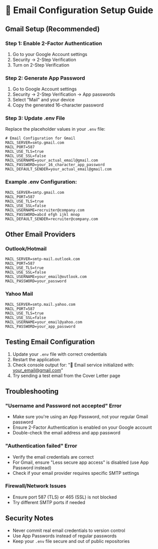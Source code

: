 # 📧 Email Configuration Setup Guide

## Gmail Setup (Recommended)

### Step 1: Enable 2-Factor Authentication
1. Go to your Google Account settings
2. Security → 2-Step Verification
3. Turn on 2-Step Verification

### Step 2: Generate App Password
1. Go to Google Account settings
2. Security → 2-Step Verification → App passwords
3. Select "Mail" and your device
4. Copy the generated 16-character password

### Step 3: Update .env File
Replace the placeholder values in your `.env` file:

```env
# Email Configuration for Gmail
MAIL_SERVER=smtp.gmail.com
MAIL_PORT=587
MAIL_USE_TLS=true
MAIL_USE_SSL=false
MAIL_USERNAME=your_actual_email@gmail.com
MAIL_PASSWORD=your_16_character_app_password
MAIL_DEFAULT_SENDER=your_actual_email@gmail.com
```

### Example .env Configuration:
```env
MAIL_SERVER=smtp.gmail.com
MAIL_PORT=587
MAIL_USE_TLS=true
MAIL_USE_SSL=false
MAIL_USERNAME=recruiter@company.com
MAIL_PASSWORD=abcd efgh ijkl mnop
MAIL_DEFAULT_SENDER=recruiter@company.com
```

## Other Email Providers

### Outlook/Hotmail
```env
MAIL_SERVER=smtp-mail.outlook.com
MAIL_PORT=587
MAIL_USE_TLS=true
MAIL_USE_SSL=false
MAIL_USERNAME=your_email@outlook.com
MAIL_PASSWORD=your_password
```

### Yahoo Mail
```env
MAIL_SERVER=smtp.mail.yahoo.com
MAIL_PORT=587
MAIL_USE_TLS=true
MAIL_USE_SSL=false
MAIL_USERNAME=your_email@yahoo.com
MAIL_PASSWORD=your_app_password
```

## Testing Email Configuration

1. Update your `.env` file with correct credentials
2. Restart the application
3. Check console output for: "📧 Email service initialized with: your_email@gmail.com"
4. Try sending a test email from the Cover Letter page

## Troubleshooting

### "Username and Password not accepted" Error
- Make sure you're using an App Password, not your regular Gmail password
- Ensure 2-Factor Authentication is enabled on your Google account
- Double-check the email address and app password

### "Authentication failed" Error
- Verify the email credentials are correct
- For Gmail, ensure "Less secure app access" is disabled (use App Password instead)
- Check if your email provider requires specific SMTP settings

### Firewall/Network Issues
- Ensure port 587 (TLS) or 465 (SSL) is not blocked
- Try different SMTP ports if needed

## Security Notes
- Never commit real email credentials to version control
- Use App Passwords instead of regular passwords
- Keep your `.env` file secure and out of public repositories